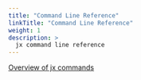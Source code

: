 ```yaml
---
title: "Command Line Reference"
linkTitle: "Command Line Reference"
weight: 1
description: >
  jx command line reference
---
```


[Overview of jx commands](/commands/jx/)
